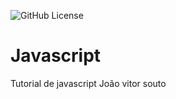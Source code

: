![GitHub License](https://img.shields.io/github/license/joaovitorpeixee/Javascript?style=flat)
# Javascript
Tutorial de javascript
João vitor souto 
